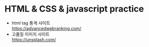 # HTML & CSS & javascript practice
- html tag 통계 사이트  
https://advancedwebranking.com/
- 고품질 이미지 사이트  
https://unsplash.com/